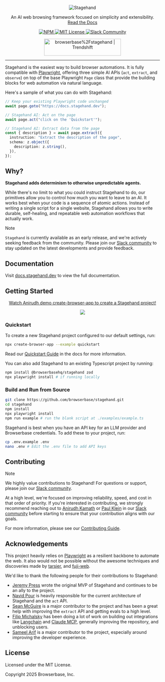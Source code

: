 <div id="toc" align="center">
  <ul style="list-style: none">
    <a href="https://stagehand.dev">
      <picture>
        <source media="(prefers-color-scheme: dark)" srcset="https://stagehand.dev/logo-dark.svg" />
        <img alt="Stagehand" src="https://stagehand.dev/logo-light.svg" />
      </picture>
    </a>
  </ul>
</div>

<p align="center">
  An AI web browsing framework focused on simplicity and extensibility.<br>
  <a href="https://docs.stagehand.dev">Read the Docs</a>
</p>

<p align="center">
  <a href="https://www.npmjs.com/package/@browserbasehq/stagehand">
    <picture>
      <source media="(prefers-color-scheme: dark)" srcset="https://stagehand.dev/api/assets/npm?mode=dark" />
      <img alt="NPM" src="https://stagehand.dev/api/assets/npm?mode=light" />
    </picture>
  </a>
  <a href="https://github.com/browserbase/stagehand/tree/main?tab=MIT-1-ov-file#MIT-1-ov-file">
    <picture>
      <source media="(prefers-color-scheme: dark)" srcset="https://stagehand.dev/api/assets/license?mode=dark" />
      <img alt="MIT License" src="https://stagehand.dev/api/assets/license?mode=light" />
    </picture>
  </a>
  <a href="https://join.slack.com/t/stagehand-dev/shared_invite/zt-2tdncfgkk-fF8y5U0uJzR2y2_M9c9OJA">
    <picture>
      <source media="(prefers-color-scheme: dark)" srcset="https://stagehand.dev/api/assets/slack?mode=dark" />
      <img alt="Slack Community" src="https://stagehand.dev/api/assets/slack?mode=light" />
    </picture>
  </a>
</p>

<p align="center">
	<a href="https://trendshift.io/repositories/12122" target="_blank"><img src="https://trendshift.io/api/badge/repositories/12122" alt="browserbase%2Fstagehand | Trendshift" style="width: 250px; height: 55px;" width="250" height="55"/></a>
</p>

---

Stagehand is the easiest way to build browser automations. It is fully compatible with [Playwright](https://playwright.dev/), offering three simple AI APIs (`act`, `extract`, and `observe`) on top of the base Playwright `Page` class that provide the building blocks for web automation via natural language. 

Here's a sample of what you can do with Stagehand:

```typescript
// Keep your existing Playwright code unchanged
await page.goto("https://docs.stagehand.dev");

// Stagehand AI: Act on the page
await page.act("click on the 'Quickstart'");

// Stagehand AI: Extract data from the page
const { description } = await page.extract({
  instruction: "Extract the description of the page",
  schema: z.object({
    description: z.string(),
  }),
});
```

## Why?
**Stagehand adds determinism to otherwise unpredictable agents.**

While there's no limit to what you could instruct Stagehand to do, our primitives allow you to control how much you want to leave to an AI. It works best when your code is a sequence of atomic actions. Instead of writing a single script for a single website, Stagehand allows you to write durable, self-healing, and repeatable web automation workflows that actually work.

> [!NOTE] 
> `Stagehand` is currently available as an early release, and we're actively seeking feedback from the community. Please join our [Slack community](https://join.slack.com/t/stagehand-dev/shared_invite/zt-2tdncfgkk-fF8y5U0uJzR2y2_M9c9OJA) to stay updated on the latest developments and provide feedback.

## Documentation

Visit [docs.stagehand.dev](https://docs.stagehand.dev) to view the full documentation.

## Getting Started

<div align="center">
    <a href="https://www.loom.com/share/f5107f86d8c94fa0a8b4b1e89740f7a7">
      <p>Watch Anirudh demo create-browser-app to create a Stagehand project!</p>
    </a>
    <a href="https://www.loom.com/share/f5107f86d8c94fa0a8b4b1e89740f7a7">
      <img style="max-width:300px;" src="https://cdn.loom.com/sessions/thumbnails/f5107f86d8c94fa0a8b4b1e89740f7a7-ec3f428b6775ceeb-full-play.gif">
    </a>
  </div>

### Quickstart

To create a new Stagehand project configured to our default settings, run:

```bash
npx create-browser-app --example quickstart
```

Read our [Quickstart Guide](https://docs.stagehand.dev/get_started/quickstart) in the docs for more information.

You can also add Stagehand to an existing Typescript project by running:

```bash
npm install @browserbasehq/stagehand zod
npx playwright install # if running locally
```

### Build and Run from Source

```bash
git clone https://github.com/browserbase/stagehand.git
cd stagehand
npm install
npx playwright install
npm run example # run the blank script at ./examples/example.ts
```

Stagehand is best when you have an API key for an LLM provider and Browserbase credentials. To add these to your project, run:

```bash
cp .env.example .env
nano .env # Edit the .env file to add API keys
```

## Contributing

> [!NOTE]  
> We highly value contributions to Stagehand! For questions or support, please join our [Slack community](https://join.slack.com/t/stagehand-dev/shared_invite/zt-2tdncfgkk-fF8y5U0uJzR2y2_M9c9OJA).

At a high level, we're focused on improving reliability, speed, and cost in that order of priority. If you're interested in contributing, we strongly recommend reaching out to [Anirudh Kamath](https://x.com/kamathematic) or [Paul Klein](https://x.com/pk_iv) in our [Slack community](https://join.slack.com/t/stagehand-dev/shared_invite/zt-2tdncfgkk-fF8y5U0uJzR2y2_M9c9OJA) before starting to ensure that your contribution aligns with our goals.

For more information, please see our [Contributing Guide](https://docs.stagehand.dev/contributions/contributing).

## Acknowledgements

This project heavily relies on [Playwright](https://playwright.dev/) as a resilient backbone to automate the web. It also would not be possible without the awesome techniques and discoveries made by [tarsier](https://github.com/reworkd/tarsier), and [fuji-web](https://github.com/normal-computing/fuji-web).

We'd like to thank the following people for their contributions to Stagehand:
- [Jeremy Press](https://x.com/jeremypress) wrote the original MVP of Stagehand and continues to be an ally to the project.
- [Navid Pour](https://github.com/navidpour) is heavily responsible for the current architecture of Stagehand and the `act` API.
- [Sean McGuire](https://github.com/seanmcguire12) is a major contributor to the project and has been a great help with improving the `extract` API and getting evals to a high level.
- [Filip Michalsky](https://github.com/filip-michalsky) has been doing a lot of work on building out integrations like [Langchain](https://js.langchain.com/docs/integrations/tools/stagehand/) and [Claude MCP](https://github.com/browserbase/mcp-server-browserbase), generally improving the repository, and unblocking users.
- [Sameel Arif](https://github.com/sameelarif) is a major contributor to the project, especially around improving the developer experience.

## License

Licensed under the MIT License.

Copyright 2025 Browserbase, Inc.